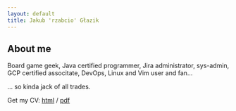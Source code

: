 ```yaml
---
layout: default
title: Jakub 'rzabcio' Głazik
---
```


## About me
Board game geek, Java certified programmer, Jira administrator, sys-admin, GCP certified associtate, DevOps, Linux and Vim user and fan...

... so kinda jack of all trades.

Get my CV: [html](cv.md) / [pdf](https://rzabcio.github.io/CV%20-%20Jakub%20G%C5%82azik.pdf)

